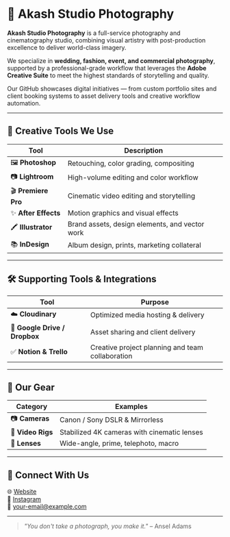 # 📸 Akash Studio Photography

**Akash Studio Photography** is a full-service photography and cinematography studio, combining visual artistry with post-production excellence to deliver world-class imagery.

We specialize in **wedding, fashion, event, and commercial photography**, supported by a professional-grade workflow that leverages the **Adobe Creative Suite** to meet the highest standards of storytelling and quality.

Our GitHub showcases digital initiatives — from custom portfolio sites and client booking systems to asset delivery tools and creative workflow automation.

---

## 🎨 Creative Tools We Use

| Tool                     | Description                                                   |
|--------------------------|---------------------------------------------------------------|
| 🖼️ **Photoshop**         | Retouching, color grading, compositing                        |
| 📷 **Lightroom**         | High-volume editing and color workflow                        |
| 🎬 **Premiere Pro**      | Cinematic video editing and storytelling                      |
| ✨ **After Effects**      | Motion graphics and visual effects                            |
| 🖍️ **Illustrator**       | Brand assets, design elements, and vector work                |
| 📚 **InDesign**          | Album design, prints, marketing collateral                    |

---

## 🛠️ Supporting Tools & Integrations

| Tool                     | Purpose                                                       |
|--------------------------|---------------------------------------------------------------|
| ☁️ **Cloudinary**         | Optimized media hosting & delivery                            |
| 📂 **Google Drive / Dropbox** | Asset sharing and client delivery                           |
| ✅ **Notion & Trello**     | Creative project planning and team collaboration              |

---

## 📸 Our Gear

| Category           | Examples                                                   |
|--------------------|------------------------------------------------------------|
| 📷 **Cameras**       | Canon / Sony DSLR & Mirrorless                            |
| 🎥 **Video Rigs**    | Stabilized 4K cameras with cinematic lenses               |
| 🎯 **Lenses**        | Wide-angle, prime, telephoto, macro                        |

---

## 🔗 Connect With Us

🌐 [Website](https://www.akashstudiophotography.com)  
📸 [Instagram](https://instagram.com/akashstudiophotography)  
📧 [your-email@example.com](mailto:your-email@example.com)

---

> _"You don't take a photograph, you make it."_ – Ansel Adams
